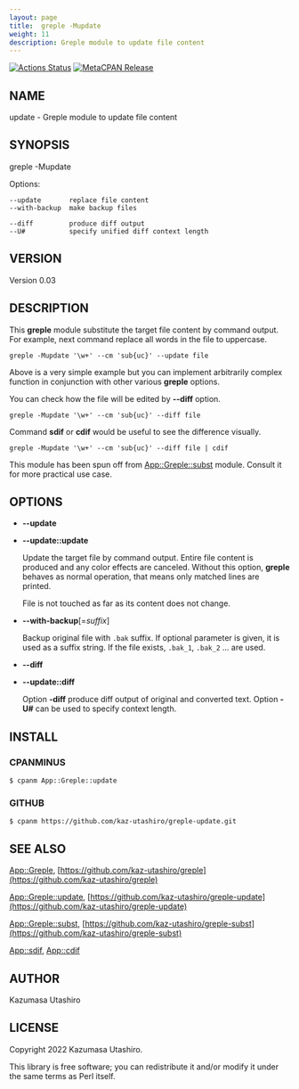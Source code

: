 ```yaml
---
layout: page
title:  greple -Mupdate
weight: 11
description: Greple module to update file content
---
```


[![Actions Status](https://github.com/kaz-utashiro/greple-update/workflows/test/badge.svg)](https://github.com/kaz-utashiro/greple-update/actions) [![MetaCPAN Release](https://badge.fury.io/pl/App-Greple-update.svg)](https://metacpan.org/release/App-Greple-update)
## NAME

update - Greple module to update file content

## SYNOPSIS

greple -Mupdate

Options:

    --update       replace file content
    --with-backup  make backup files

    --diff         produce diff output
    --U#           specify unified diff context length

## VERSION

Version 0.03

## DESCRIPTION

This **greple** module substitute the target file content by command
output.  For example, next command replace all words in the file to
uppercase.

    greple -Mupdate '\w+' --cm 'sub{uc}' --update file

Above is a very simple example but you can implement arbitrarily
complex function in conjunction with other various **greple** options.

You can check how the file will be edited by **--diff** option.

    greple -Mupdate '\w+' --cm 'sub{uc}' --diff file

Command **sdif** or **cdif** would be useful to see the difference
visually.

    greple -Mupdate '\w+' --cm 'sub{uc}' --diff file | cdif

This module has been spun off from [App::Greple::subst](https://metacpan.org/pod/App%3A%3AGreple%3A%3Asubst) module.
Consult it for more practical use case.

## OPTIONS

- **--update**
- **--update::update**

    Update the target file by command output.  Entire file content is
    produced and any color effects are canceled.  Without this option,
    **greple** behaves as normal operation, that means only matched lines
    are printed.

    File is not touched as far as its content does not change.

- **--with-backup**\[=_suffix_\]

    Backup original file with `.bak` suffix.  If optional parameter is
    given, it is used as a suffix string.  If the file exists, `.bak_1`,
    `.bak_2` ... are used.

- **--diff**
- **--update::diff**

    Option **-diff** produce diff output of original and converted text.
    Option **-U#** can be used to specify context length.

## INSTALL

### CPANMINUS

    $ cpanm App::Greple::update

### GITHUB

    $ cpanm https://github.com/kaz-utashiro/greple-update.git

## SEE ALSO

[App::Greple](https://metacpan.org/pod/App%3A%3AGreple), [https://github.com/kaz-utashiro/greple](https://github.com/kaz-utashiro/greple)

[App::Greple::update](https://metacpan.org/pod/App%3A%3AGreple%3A%3Aupdate), [https://github.com/kaz-utashiro/greple-update](https://github.com/kaz-utashiro/greple-update)

[App::Greple::subst](https://metacpan.org/pod/App%3A%3AGreple%3A%3Asubst), [https://github.com/kaz-utashiro/greple-subst](https://github.com/kaz-utashiro/greple-subst)

[App::sdif](https://metacpan.org/pod/App%3A%3Asdif), [App::cdif](https://metacpan.org/pod/App%3A%3Acdif)

## AUTHOR

Kazumasa Utashiro

## LICENSE

Copyright 2022 Kazumasa Utashiro.

This library is free software; you can redistribute it and/or modify
it under the same terms as Perl itself.
